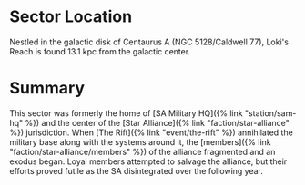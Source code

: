 ---
---

# Sector Location
Nestled in the galactic disk of Centaurus A (NGC 5128/Caldwell 77), Loki's Reach is found 13.1 kpc from the galactic center.

# Summary
This sector was formerly the home of [SA Military HQ]({% link "station/sam-hq" %}) and the center of the [Star Alliance]({% link "faction/star-alliance" %}) jurisdiction. When [The Rift]({% link "event/the-rift" %}) annihilated the military base along with the systems around it, the [members]({% link "faction/star-alliance/members" %}) of the alliance fragmented and an exodus began. Loyal members attempted to salvage the alliance, but their efforts proved futile as the SA disintegrated over the following year.

